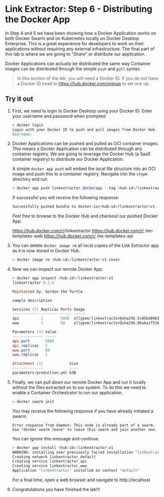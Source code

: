 # Link Extractor: Step 6 - Distributing the Docker App

In Step 4 and 5 we have been showing how a Docker Application works on both
Docker Swarm and on Kubernetes locally on Docker Desktop Enterprise. This is a
great experience for developers to work on their applications without requiring
any external infrastructure. The final part of this lab is where we are going to
"Share" or distribute our application.

Docker Applications can actually be distributed the same way Container images
can be distributed through the simple `push` and `pull` syntax.

> In this section of the lab, you will need a Docker ID. If you do not have a
> Docker ID head to https://hub.docker.com/signup to set one up.

## Try it out

1. First, we need to login to Docker Desktop using your Docker ID.  Enter your username and password when prompted

   ```bash
   > docker login
   Login with your Docker ID to push and pull images from Docker Hub. If you don't have a Docker ID, head over to https://hub.docker.com to create one.
   Username:
   ```

2. Docker Applications can be pushed and pulled as OCI container images. This
   means a Docker Application can be distributed through any container registry.
   We are going to leverage the Docker Hub (a SaaS container registry) to
   distribute our Docker Application.

   A simple `docker app push` will embed the local file structure into an OCI
   image and push this to a container registry.  Navigate into the `step6` directory and run

   ```powershell
   > docker app push linkextractor.dockerapp --tag <hub-id>/linkextractor:v1
   ```
   If successful you will receive the following response:
   ```bash
   Successfully pushed bundle to docker.io/<hub-id>/linkextractor:v1.
   ```
   Feel free to browse to the Docker Hub and checkout our pushed Docker App.

   https://hub.docker.com/r/<hub-id>/linkextractor
   https://hub.docker.com/r/ <hub-id>/ee-templates-web
   https://hub.docker.com/r/ <hub-id>/ee-templates-api

3. You can delete `docker image rm` all local copies of the Link Extractor app as it is now
   stored in Docker Hub.

   ```powershell
   > docker image rm <hub-id>/linkextractor:v1-invoc
   ```

4. Now we can inspect our remote Docker App. 

   ```powershell
   > docker app inspect <hub-id>/linkextractor:v1
   linkextractor 0.1.0
   
   Maintained by: Gordon the Turtle
   
   sample description
   
   Services (2) Replicas Ports Image
   ------------ -------- ----- -----
   api          1        5000  ollypom/linkextractor@sha256:5c85bd896335b6ebc08c95d573ab80d3ef0275cfd61688ca39e7dfbd5be2a4ba
   www          1        80    ollypom/linkextractor@sha256:86aba1f516b447634ba56b8c4dd347ae38e87221e8225a4765245817ce271a89
   
   Parameters (4) Value
   -------------- -----
   api.port       5000
   api.replicas   1
   www.port       80
   www.replicas   1
   
   Attachment (1)            Size
   --------------            ----
   parameters/production.yml 63B
   ```

5. Finally, we can pull down our remote Docker App and run it locally without
   the files extracted on to our system. To do this we need to enable a Container
   Orchestrator to run our application.

   ```powershell
   > docker swarm init
   ```
   You may receive the following response if you have already initiated a swarm.
   
   ```text
   Error response from daemon: This node is already part of a swarm. Use "docker swarm leave" to leave this swarm and join another one.
   ```
   
   You can ignore this message and continue.

   ```powershell
   > docker app install <hub-id>/linkextractor:v1
   WARNING: installing over previously failed installation "linkextractor"
   Creating network linkextractor_default
   Creating service linkextractor_api
   Creating service linkextractor_www
   Application "linkextractor" installed on context "default"
   ```

   For a final time, open a web browser and navigate to http://localhost

6. Congratulations you have finished the lab!!!


